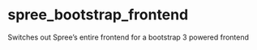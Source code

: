spree_bootstrap_frontend
========================

Switches out Spree’s entire frontend for a bootstrap 3 powered frontend
